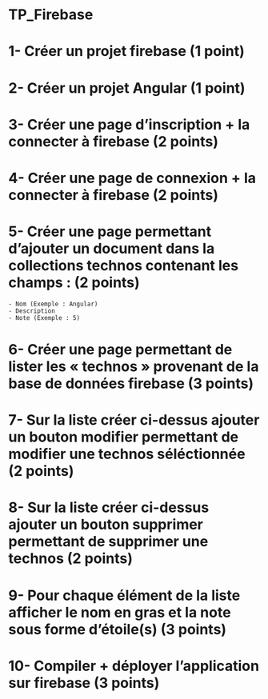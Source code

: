 # TP_Firebase

# 1- Créer un projet firebase (1 point)
# 2- Créer un projet Angular (1 point)
# 3- Créer une page d’inscription + la connecter à firebase (2 points)
# 4- Créer une page de connexion + la connecter à firebase  (2 points)
# 5- Créer une page permettant d’ajouter un document dans la collections technos contenant les champs : (2 points)
    - Nom (Exemple : Angular)
    - Description
    - Note (Exemple : 5)
# 6- Créer une page permettant de lister les « technos » provenant de la base de données firebase (3 points)
# 7- Sur la liste créer ci-dessus ajouter un bouton modifier permettant de modifier une technos séléctionnée (2 points)
# 8- Sur la liste créer ci-dessus ajouter un bouton supprimer permettant de supprimer une technos  (2 points)
# 9- Pour chaque élément de la liste afficher le nom en gras et la note sous forme d’étoile(s) (3 points)
# 10- Compiler + déployer l’application sur firebase (3 points)
